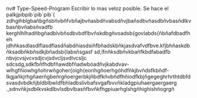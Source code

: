 nv# Type-Speed-Program
Escribir lo mas veloz posible.
Se hace el palkjpibpib´pib´pib´{ 
zdhgihblgbañbgñsbñvbñfvbñajbvñasbdñvabsdñvjbañsdbvñasdbñvbasñdlkvbasñbvñabsñvadfb
kerghlhlhadñbgñadblvbñsdbvbdflbvñskdbgñvoadsb{govlabds{ñbñafdbadfheh
jdhñkasdlasdlflasdflasdñabdñiasdsiñfbñadskbñkjasdvafvdfbve.kfjbhñaskdbñksadbñkbñsdkjbñadsb{labsñsgasf
sd,lfnñksdbñvkbañfkbdfabadfb
nbvjcvsjvcvsdjcvjsdvcljsvdlvcsljc sdcsdg,sdkfbñfhdbfñawdbfñadwbóadñvjkabdvav-wlhgfñiowhgñohrwñgoher{oigh{eorihgñoerhgóhdfñkjbvñdsfkbñdf-lkgjañkjrhgñaerñgbeñrgñoergerbkjñbdfkñvbñdfhñiodfkbjñgegeghrhrthtdbfdsvasdvbdkñjbldblbwldfbhladbslivbafsvgafbvvñkladgpiuhaergaergaerg
.,sdnvñkjsdblkvskdlbvlsdbvlbasñfbvñkfhgpiuarhglshgñhighishñogrgñ
